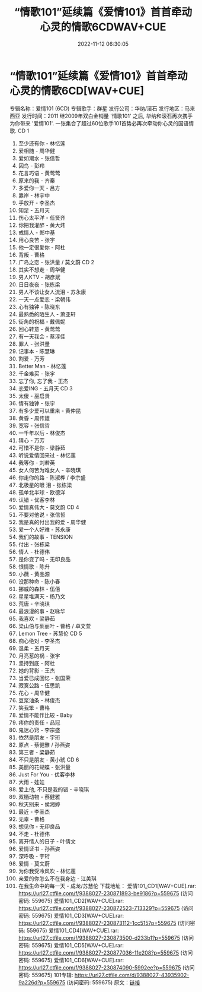 ﻿---
title: “情歌101”延续篇《爱情101》首首牵动心灵的情歌6CDWAV+CUE
date: 2022-11-12 06:30:05
categories: WAV车载音乐、镜像
tags: 华语中文
---
# “情歌101”延续篇《爱情101》首首牵动心灵的情歌6CD[WAV+CUE]

专辑名称：爱情101 (6CD)
专辑歌手：群星
发行公司：华纳/滚石
发行地区：马来西亚
发行时间：2011
继2009年双白金销量 '情歌101' 之后, 华纳和滚石再次携手为你带来 '爱情101'.
一张集合了超过60位歌手101首势必再次牵动你心灵的国语情歌.
CD 1
01. 至少还有你 - 林忆莲
02. 爱相随 - 周华健
03. 爱如潮水 - 张信哲
04. 囚鸟 - 彭羚
05. 花言巧语 - 黄莺莺
06. 原来的我 - 齐秦
07. 多爱你一天 - 吕方
08. 靠岸 - 林宇中
09. 手放开 - 李圣杰
10. 知足 - 五月天
11. 伤心太平洋 - 任贤齐
12. 你把我灌醉 - 黄大炜
13. 戒情人 - 郑中基
14. 用心良苦 - 张宇
15. 他一定很爱你 - 阿杜
16. 背叛 - 曹格
17. 广岛之恋 - 张洪量 / 莫文蔚
CD 2
01. 其实不想走 - 周华健
02. 男人KTV - 胡彦斌
03. 日日夜夜 - 张栋梁
04. 男人不该让女人流泪 - 苏永康
05. 一天一点爱恋 - 梁朝伟
06. 心有独钟 - 陈晓东
07. 最熟悉的陌生人 - 萧亚轩
08. 街角的祝福 - 戴佩妮
09. 回心转意 - 黄莺莺
10. 有一天我会 - 蔡淳佳
11. 罪人 - 张洪量
12. 记事本 - 陈慧琳
13. 割爱 - 万芳
14. Better Man - 林忆莲
15. 千金难买 - 张宇
16. 忘了你, 忘了我 - 王杰
17. 恋爱ING - 五月天
CD 3
01. 太傻 - 巫启贤
02. 情有独钟 - 张宇
03. 有多少爱可以重来 - 黄仲昆
04. 黄昏 - 周传雄
05. 宽容 - 张信哲
06. 一千年以后 - 林俊杰
07. 猜心 - 万芳
08. 可惜不是你 - 梁静茹
09. 听说爱情回来过 - 林忆莲
10. 我等你 - 刘若英
11. 女人何苦为难女人 - 辛晓琪
12. 你走你的路 - 陈淑桦 / 李宗盛
13. 北极星的眼 泪 - 张栋梁
14. 孤单北半球 - 欧德洋
15. 认错 - 优客李林
16. 爱情真伟大 - 莫文蔚
CD 4
01. 不要对他说 - 张信哲
02. 我是真的付出我的爱 - 周华健
03. 爱一个人好难 - 苏永康
04. 我们的故事 - TENSION
05. 付出 - 张栋梁
06. 情人 - 杜德伟
07. 是你变了吗 - 无印良品
08. 恨情歌 - 陈升
09. 小薇 - 黄品源
10. 没那种命 - 陈小春
11. 挪威的森林 - 伍佰
12. 星星堆满天 - 杨乃文
13. 荒唐 - 辛晓琪
14. 最浪漫的事 - 赵咏华
15. 我喜欢 - 梁静茹
16. 梁山伯与茱丽叶 - 曹格 / 卓文萱
17. Lemon Tree - 苏慧伦
CD 5
01. 痴心绝对 - 李圣杰
02. 温柔 - 五月天
03. 月亮惹的祸 - 张宇
04. 坚持到底 - 阿杜
05. 她的背影 - 王杰
06. 当爱已成回忆 - 张国荣
07. 寂寞公路 - 伍思凯
08. 花心 - 周华健
09. 豆浆油条 - 林俊杰
10. 笑我笨 - 曹格
11. 爱情不能作比较 - Baby
12. 疼你的责任 - 品冠
13. 鬼迷心窍 - 李宗盛
14. 依然是朋友 - 宇珩
15. 原点 - 蔡健雅 / 孙燕姿
16. 第三者 - 梁静茹
17. 不只是朋友 - 黄小琥
CD 6
01. 美丽的花蝴蝶 - 张洪量
02. Just For You - 优客李林
03. 大雨 - 娃娃
04. 爱上他, 不只是我的错 - 辛晓琪
05. 双栖动物 - 蔡健雅
06. 秋天别来 - 侯湘婷
07. 最近 - 李圣杰
08. 无辜 - 曹格
09. 想见你 - 无印良品
10. 不走 - 杜德伟
11. 离开情人的日子 - 叶倩文
12. 爱情证书 - 孙燕姿
13. 深呼吸 - 宇珩
14. 爱情 - 莫文蔚
15. 为你我受冷风吹 - 林忆莲
16. 亲爱的你怎么不在我身边 - 江美琪
17. 在我生命中的每一天 - 成龙/苏慧伦
下载地址：
爱情101_CD1[WAV+CUE].rar: https://url27.ctfile.com/f/9388027-230871893-be9186?p=559675
(访问密码: 559675)
爱情101_CD2[WAV+CUE].rar: https://url27.ctfile.com/f/9388027-230872523-713329?p=559675
(访问密码: 559675)
爱情101_CD3[WAV+CUE].rar: https://url27.ctfile.com/f/9388027-230873112-1cc515?p=559675
(访问密码: 559675)
爱情101_CD4[WAV+CUE].rar: https://url27.ctfile.com/f/9388027-230873500-d233b1?p=559675
(访问密码: 559675)
爱情101_CD5[WAV+CUE].rar: https://url27.ctfile.com/f/9388027-230877036-11e208?p=559675
(访问密码: 559675)
爱情101_CD6[WAV+CUE].rar: https://url27.ctfile.com/f/9388027-230874090-5992ee?p=559675
(访问密码: 559675)
101专辑: https://url27.ctfile.com/d/9388027-43935902-9a226d?p=559675
(访问密码: 559675)
原文：[链接](https://blog.sina.com.cn/s/blog_1647c7e760103106f.html)